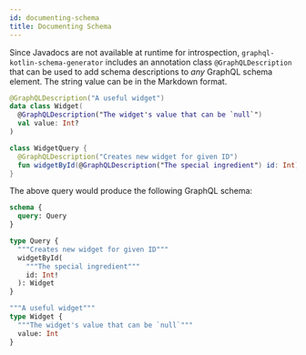 ```yaml
---
id: documenting-schema
title: Documenting Schema
---
```

Since Javadocs are not available at runtime for introspection, `graphql-kotlin-schema-generator` includes an annotation
class `@GraphQLDescription` that can be used to add schema descriptions to _any_ GraphQL schema element. The string value can be in the Markdown format.

```kotlin
@GraphQLDescription("A useful widget")
data class Widget(
  @GraphQLDescription("The widget's value that can be `null`")
  val value: Int?
)

class WidgetQuery {
  @GraphQLDescription("Creates new widget for given ID")
  fun widgetById(@GraphQLDescription("The special ingredient") id: Int): Widget? = Widget(id)
}
```

The above query would produce the following GraphQL schema:

```graphql
schema {
  query: Query
}

type Query {
  """Creates new widget for given ID"""
  widgetById(
    """The special ingredient"""
    id: Int!
  ): Widget
}

"""A useful widget"""
type Widget {
  """The widget's value that can be `null`"""
  value: Int
}
```
